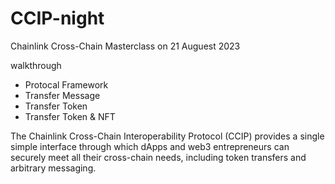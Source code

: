 # CCIP-night

Chainlink Cross-Chain Masterclass on 21 Auguest 2023

walkthrough
- Protocal Framework
- Transfer Message
- Transfer Token
- Transfer Token & NFT

The Chainlink Cross-Chain Interoperability Protocol (CCIP) provides a single simple interface through which dApps and web3 entrepreneurs can securely meet all their cross-chain needs, including token transfers and arbitrary messaging.
